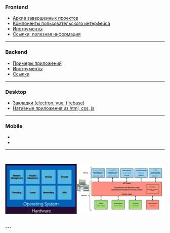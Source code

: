### Frontend
		
- [Архив завершенных проектов](./frontend/projects-done)
- [Компоненты пользовательского интерфейса](./frontend/ui)
- [Инструменты](./frontend/tools)
- [Ссылки, полезная информация](./frontend/links.md)


---


### Backend

- [Примеры приложений](./server)
- [Инструменты](./server/tools)
- [Ссылки](./server/links)


---



### Desktop
- [Закладки (electron, vue, firebase)](./desktop/bookmarking-app-electron-vuejs-firebase)
- [Нативные приложения из html, css, js](https://www.npmjs.com/package/nativefier)


---


### Mobile
- 
- 

---


<br />


![](./stack.png "stack")


<br />
---
<br />












